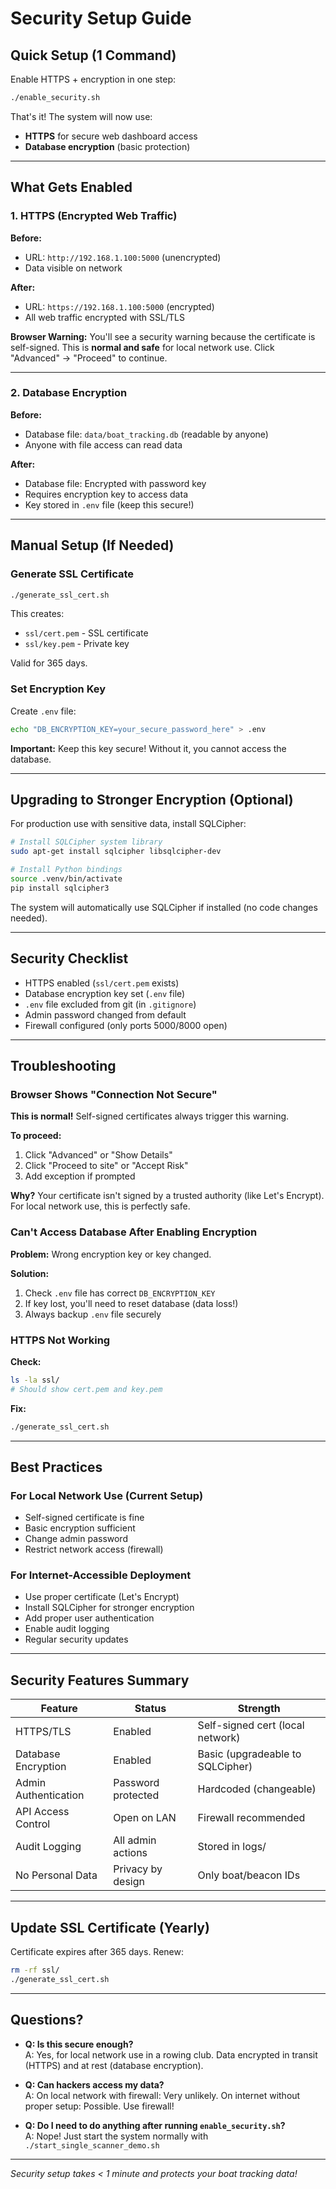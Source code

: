 # Security Setup Guide

## Quick Setup (1 Command)

Enable HTTPS + encryption in one step:

```bash
./enable_security.sh
```

That's it! The system will now use:
-  **HTTPS** for secure web dashboard access
-  **Database encryption** (basic protection)

---

## What Gets Enabled

### 1. HTTPS (Encrypted Web Traffic)

**Before:**
- URL: `http://192.168.1.100:5000` (unencrypted)
-  Data visible on network

**After:**
- URL: `https://192.168.1.100:5000` (encrypted)
-  All web traffic encrypted with SSL/TLS

**Browser Warning:** You'll see a security warning because the certificate is self-signed. This is **normal and safe** for local network use. Click "Advanced" → "Proceed" to continue.

---

### 2. Database Encryption

**Before:**
- Database file: `data/boat_tracking.db` (readable by anyone)
-  Anyone with file access can read data

**After:**
- Database file: Encrypted with password key
-  Requires encryption key to access data
- Key stored in `.env` file (keep this secure!)

---

## Manual Setup (If Needed)

### Generate SSL Certificate

```bash
./generate_ssl_cert.sh
```

This creates:
- `ssl/cert.pem` - SSL certificate
- `ssl/key.pem` - Private key

Valid for 365 days.

### Set Encryption Key

Create `.env` file:

```bash
echo "DB_ENCRYPTION_KEY=your_secure_password_here" > .env
```

**Important:** Keep this key secure! Without it, you cannot access the database.

---

## Upgrading to Stronger Encryption (Optional)

For production use with sensitive data, install SQLCipher:

```bash
# Install SQLCipher system library
sudo apt-get install sqlcipher libsqlcipher-dev

# Install Python bindings
source .venv/bin/activate
pip install sqlcipher3
```

The system will automatically use SQLCipher if installed (no code changes needed).

---

## Security Checklist

-  HTTPS enabled (`ssl/cert.pem` exists)
-  Database encryption key set (`.env` file)
-  `.env` file excluded from git (in `.gitignore`)
-  Admin password changed from default
-  Firewall configured (only ports 5000/8000 open)

---

## Troubleshooting

### Browser Shows "Connection Not Secure"

**This is normal!** Self-signed certificates always trigger this warning.

**To proceed:**
1. Click "Advanced" or "Show Details"
2. Click "Proceed to site" or "Accept Risk"
3. Add exception if prompted

**Why?** Your certificate isn't signed by a trusted authority (like Let's Encrypt). For local network use, this is perfectly safe.

### Can't Access Database After Enabling Encryption

**Problem:** Wrong encryption key or key changed.

**Solution:**
1. Check `.env` file has correct `DB_ENCRYPTION_KEY`
2. If key lost, you'll need to reset database (data loss!)
3. Always backup `.env` file securely

### HTTPS Not Working

**Check:**
```bash
ls -la ssl/
# Should show cert.pem and key.pem
```

**Fix:**
```bash
./generate_ssl_cert.sh
```

---

## Best Practices

### For Local Network Use (Current Setup)
-  Self-signed certificate is fine
-  Basic encryption sufficient
-  Change admin password
-  Restrict network access (firewall)

### For Internet-Accessible Deployment
-  Use proper certificate (Let's Encrypt)
-  Install SQLCipher for stronger encryption
-  Add proper user authentication
-  Enable audit logging
-  Regular security updates

---

## Security Features Summary

| Feature | Status | Strength |
|---------|--------|----------|
| HTTPS/TLS |  Enabled | Self-signed cert (local network) |
| Database Encryption |  Enabled | Basic (upgradeable to SQLCipher) |
| Admin Authentication |  Password protected | Hardcoded (changeable) |
| API Access Control |  Open on LAN | Firewall recommended |
| Audit Logging |  All admin actions | Stored in logs/ |
| No Personal Data |  Privacy by design | Only boat/beacon IDs |

---

## Update SSL Certificate (Yearly)

Certificate expires after 365 days. Renew:

```bash
rm -rf ssl/
./generate_ssl_cert.sh
```

---

## Questions?

- **Q: Is this secure enough?**  
  A: Yes, for local network use in a rowing club. Data encrypted in transit (HTTPS) and at rest (database encryption).

- **Q: Can hackers access my data?**  
  A: On local network with firewall: Very unlikely. On internet without proper setup: Possible. Use firewall!

- **Q: Do I need to do anything after running `enable_security.sh`?**  
  A: Nope! Just start the system normally with `./start_single_scanner_demo.sh`

---

*Security setup takes < 1 minute and protects your boat tracking data!*

